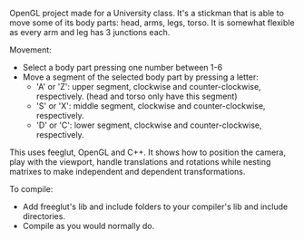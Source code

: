 OpenGL project made for a University class.
It's a stickman that is able to move some of its body parts: head, arms, legs, torso.
It is somewhat flexible as every arm and leg has 3 junctions each.

Movement:
  - Select a body part pressing one number between 1-6
  - Move a segment of the selected body part by pressing a letter:
    - 'A' or 'Z': upper segment, clockwise and counter-clockwise, respectively. (head and torso only have this segment)
    - 'S' or 'X': middle segment, clockwise and counter-clockwise, respectively.
    - 'D' or 'C': lower segment, clockwise and counter-clockwise, respectively.


This uses feeglut, OpenGL and C++. It shows how to position the camera, play with the viewport,
handle translations and rotations while nesting matrixes to make independent and dependent transformations.

To compile:
  - Add freeglut's lib and include folders to your compiler's lib and include directories.
  - Compile as you would normally do.